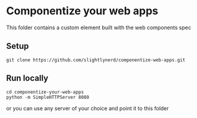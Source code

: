 # Componentize your web apps

This folder contains a custom element built with the web components spec

## Setup

```
git clone https://github.com/slightlynerd/componentize-web-apps.git
```

## Run locally

```
cd componentize-your-web-apps
python -m SimpleHTTPServer 8080
```

or you can use any server of your choice and point it to this folder